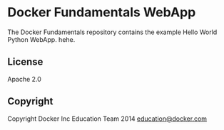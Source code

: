Docker Fundamentals WebApp
==========================

The Docker Fundamentals repository contains the example Hello World Python WebApp. hehe.

## License

Apache 2.0

## Copyright

Copyright Docker Inc Education Team 2014 <education@docker.com>
